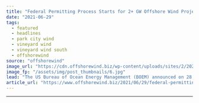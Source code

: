 ```yaml
---
title: "Federal Permitting Process Starts for 2+ GW Offshore Wind Project in US"
date: "2021-06-29"
tags: 
  - featured
  - headlines
  - park city wind
  - vineyard wind
  - vineyard wind south
  - offshorewind
source: "offshorewind"
image_url: "https://cdn.offshorewind.biz/wp-content/uploads/sites/2/2021/05/20112545/Park-City-Wind-Homeports-in-Connecticut.jpg"
image_fp: "/assets/img/post_thumbnails/6.jpg"
lead: "The US Bureau of Ocean Energy Management (BOEM) announced on 28 June that it"
article_url: "https://www.offshorewind.biz/2021/06/29/federal-permitting-process-starts-for-2-gw-offshore-wind-project-in-us/"
---
```


---
